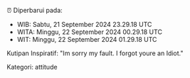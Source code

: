 ⏰ Diperbarui pada:
- WIB: Sabtu, 21 September 2024 23.29.18 UTC
- WITA: Minggu, 22 September 2024 00.29.18 UTC
- WIT: Minggu, 22 September 2024 01.29.18 UTC

Kutipan Inspiratif:
"Im sorry my fault. I forgot youre an Idiot."


Kategori: attitude

